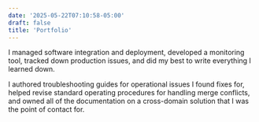 ```yaml
---
date: '2025-05-22T07:10:58-05:00'
draft: false
title: 'Portfolio'
---
```



I managed software integration and deployment, developed a monitoring tool, tracked down production issues, and did my best to write everything I learned down.

I authored troubleshooting guides for operational issues I found fixes for, helped revise standard operating procedures for handling merge conflicts, and owned all of the documentation on a cross-domain solution that I was the point of contact for.

